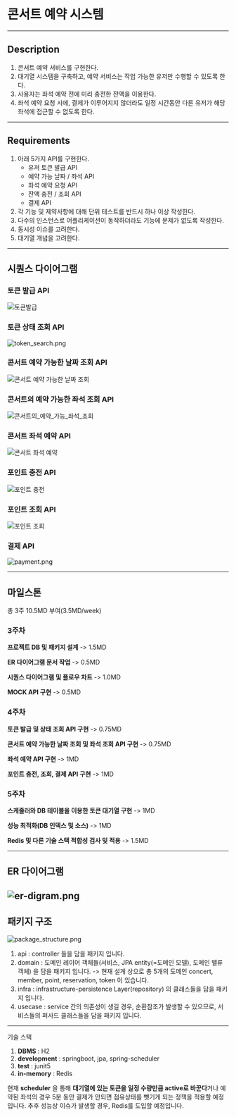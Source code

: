 # 콘서트 예약 시스템

---

## Description

1. 콘서트 예약 서비스를 구현한다.
2. 대기열 시스템을 구축하고, 예약 서비스는 작업 가능한 유저만 수행할 수 있도록 한다.
3. 사용자는 좌석 예약 전에 미리 충전한 잔액을 이용한다.
4. 좌석 예약 요청 시에, 결제가 이루어지지 않더라도 일정 시간동안 다른 유저가 해당 좌석에 접근할 수 없도록 한다.

---

## Requirements

1. 아래 5가지 API를 구현한다.
    - 유저 토큰 발급 API
    - 예약 가능 날짜 / 좌석 API
    - 좌석 예약 요청 API
    - 잔액 충전 / 조회 API
    - 결제 API
2. 각 기능 및 제약사항에 대해 단위 테스트를 반드시 하나 이상 작성한다.
3. 다수의 인스턴스로 어플리케이션이 동작하더라도 기능에 문제가 없도록 작성한다.
4. 동시성 이슈를 고려한다.
5. 대기열 개념을 고려한다.

---

## 시퀀스 다이어그램

### 토큰 발급 API

![토큰발급](token_generate.png)

### 토큰 상태 조회 API

![token_search.png](token_search.png)

### 콘서트 예약 가능한 날짜 조회 API

![콘서트 예약 가능한 날짜 조회](reservation_possible_datetime.png)

### 콘서트의 예약 가능한 좌석 조회 API

![콘서트의_예약_가능_좌석_조회](reservation_possible_seat.png)

### 콘서트 좌석 예약 API

![콘서트 좌석 예약](reservation.png)

### 포인트 충전 API

![포인트 충전](point_charge.png)

### 포인트 조회 API

![포인트 조회](point_search.png)

### 결제 API

![payment.png](payment.png)

---

## 마일스톤

총 3주 10.5MD 부여(3.5MD/week)

### 3주차

**프로젝트 DB 및 패키지 설계** -> 1.5MD

**ER 다이어그램 문서 작업** -> 0.5MD

**시퀀스 다이어그램 및 플로우 차트** -> 1.0MD

**MOCK API 구현** ->  0.5MD

### 4주차

**토큰 발급 및 상태 조회 API 구현** -> 0.75MD

**콘서트 예약 가능한 날짜 조회 및 좌석 조회 API 구현** -> 0.75MD

**좌석 예약 API 구현** -> 1MD

**포인트 충전, 조회, 결제 API 구현** -> 1MD

### 5주차

**스케줄러와 DB 테이블을 이용한 토큰 대기열 구현** -> 1MD

**성능 최적화(DB 인덱스 및 소스)** -> 1MD

**Redis 및 다른 기술 스택 적합성 검사 및 적용** -> 1.5MD

---

## ER 다이어그램

![er-digram.png](er-digram.png)
---

## 패키지 구조

![package_structure.png](package_structure.png)

1. api : controller 들을 담을 패키지 입니다.
2. domain : 도메인 레이어 객체들(서비스, JPA entity(=도메인 모델), 도메인 밸류 객체) 을 담을 패키지 입니다. -> 현재 설계 상으로 총 5개의 도메인
   concert, member, point, reservation, token 이 있습니다.
3. infra : infrastructure-persistence Layer(repository) 의 클래스들을 담을 패키지 입니다.
4. usecase : service 간의 의존성이 생길 경우, 순환참조가 발생할 수 있으므로, 서비스들의 퍼사드 클래스들을 담을 패키지 입니다.

--- 
기술 스택

1. **DBMS** : H2
2. **development** : springboot, jpa, spring-scheduler
3. **test** : junit5
4. **in-memory** : Redis

현재 **scheduler** 을 통해 **대기열에 있는 토큰을 일정 수량만큼 active로 바꾼다**거나 예약된 좌석의 경우 5분 동안 결제가 안되면 점유상태를 뺏기게 되는
정책을
적용할 예정입니다. 추후 성능상 이슈가 발생할 경우, Redis를 도입할 예정입니다. 

